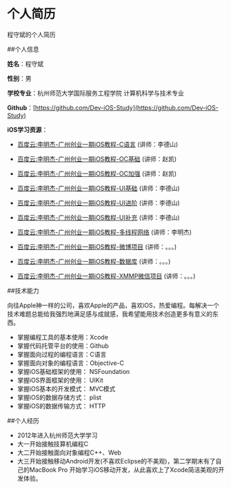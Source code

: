 个人简历
=======
程守斌的个人简历

##个人信息

**姓名**：程守斌

**性别**：男

**学校专业**：杭州师范大学国际服务工程学院  计算机科学与技术专业

**Github**：[https://github.com/Dev-iOS-Study](https://github.com/Dev-iOS-Study)

**iOS学习资源**：

  * [百度云:李明杰-广州创业一期iOS教程-C语言](http://pan.baidu.com/s/1o6Adah8) (讲师：李德山)   
  
  * [百度云:李明杰-广州创业一期iOS教程-OC基础](http://pan.baidu.com/s/1dD4VHy5) (讲师：赵凯) 
 
  * [百度云:李明杰-广州创业一期iOS教程-OC加强](http://pan.baidu.com/s/1ogQfG) (讲师：赵凯) 

  * [百度云:李明杰-广州创业一期iOS教程-UI基础](http://pan.baidu.com/s/1jG511Jo) (讲师：李德山)

  * [百度云:李明杰-广州创业一期iOS教程-UI进阶](http://pan.baidu.com/s/1hqm8GSG) (讲师：李德山)

  * [百度云:李明杰-广州创业一期iOS教程-UI补充](http://pan.baidu.com/s/1sjFwDHz) (讲师：李德山)

  * [百度云:李明杰-广州创业一期iOS教程-多线程网络](http://pan.baidu.com/s/1gdIyQAn) (讲师：李明杰)

  * [百度云:李明杰-广州创业一期iOS教程-微博项目](http://pan.baidu.com/s/1c0r07qo) (讲师：。。。)

  * [百度云:李明杰-广州创业一期iOS教程-数据库](http://pan.baidu.com/s/1eQlqQFC) (讲师：。。。)

  * [百度云:李明杰-广州创业一期iOS教程-XMMP微信项目](http://pan.baidu.com/s/1kTB5hcj) (讲师：。。。)

##技术能力

向往Apple神一样的公司，喜欢Apple的产品，喜欢iOS，热爱编程。每解决一个技术难题总能给我强烈地满足感与成就感，我希望能用技术创造更多有意义的东西。

* 掌握编程工具的基本使用：Xcode
* 掌握代码托管平台的使用：Github
* 掌握面向过程的编程语言：C语言
* 掌握面向对象的编程语言：Objective-C
* 掌握iOS基础框架的使用： NSFoundation
* 掌握iOS界面框架的使用： UIKit
* 掌握iOS基本的开发模式： MVC模式
* 掌握iOS的数据存储方式： plist
* 掌握iOS的数据传输方式： HTTP

##个人经历

* 2012年进入杭州师范大学学习
* 大一开始接触技算机编程C
* 大二开始接触面向对象编程C++、Web
* 大三开始接触移动Android开发(不喜欢Eclipse的不美观)，第二学期末有了自己的MacBook Pro 开始学习iOS移动开发，从此喜欢上了Xcode简洁美观的开发体验。
